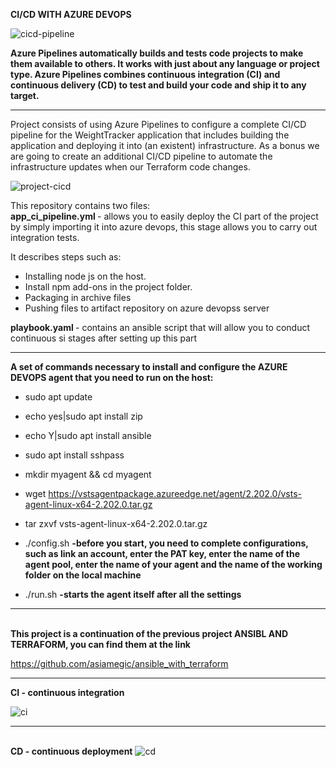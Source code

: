<b>CI/CD WITH AZURE DEVOPS</b>

![cicd-pipeline](https://user-images.githubusercontent.com/85096533/162590680-2391254e-83c2-4455-96bd-2dbe1fa1bc6a.gif)


<b>Azure Pipelines automatically builds and tests code projects to make them available to others. It works with just about any language or project type. Azure Pipelines combines continuous integration (CI) and continuous delivery (CD) to test and build your code and ship it to any target.
</b>
<hr>

 Project consists of using Azure Pipelines to configure a complete CI/CD pipeline for the WeightTracker application that includes building the application and deploying it into (an existent) infrastructure. As a bonus we are going to create an additional CI/CD pipeline to automate the infrastructure updates when our Terraform code changes.
 
 ![project-cicd](https://user-images.githubusercontent.com/85096533/162590747-601d8fb8-86f4-4f2c-ac4a-9b54379950cb.png)

This repository contains two files: <br>
<b> app_ci_pipeline.yml </b> - allows you to easily deploy the CI part of the project by simply importing it into azure devops, this stage allows you to carry out integration tests.

It describes steps such as:
* Installing node js on the host.
* Install npm add-ons in the project folder.
* Packaging in archive files
* Pushing files to artifact repository on azure devopss server

<b> playbook.yaml </b> - contains an ansible script that will allow you to conduct continuous si stages after setting up this part
<hr>

<b>A set of commands necessary to install and configure the AZURE DEVOPS agent that you need to run on the host: </b>
* sudo apt update
* echo yes|sudo apt install zip
* echo Y|sudo apt install ansible
* sudo apt install sshpass
* mkdir myagent && cd myagent
* wget https://vstsagentpackage.azureedge.net/agent/2.202.0/vsts-agent-linux-x64-2.202.0.tar.gz
* tar zxvf vsts-agent-linux-x64-2.202.0.tar.gz

* ./config.sh     <b> -before you start, you need to complete configurations, such as link an account, enter the PAT key, enter the name of the agent pool, enter the name of your agent and the name of the working folder on the local machine </b>
* ./run.sh        <b> -starts the agent itself after all the settings</b>

<hr>
<br><b> This project is a continuation of the previous project ANSIBL AND TERRAFORM, you can find them at the link </b>

https://github.com/asiamegic/ansible_with_terraform

<hr>
<b> CI - continuous integration </b>

![ci](https://user-images.githubusercontent.com/85096533/162591323-aae12ce8-7427-4524-a1ce-4431e4960b4f.jpg)
<hr>


<br><b>CD - continuous deployment</b>
![cd](https://user-images.githubusercontent.com/85096533/162591343-a2348b51-5a1c-4302-9d65-34a11e180ec0.jpg)

